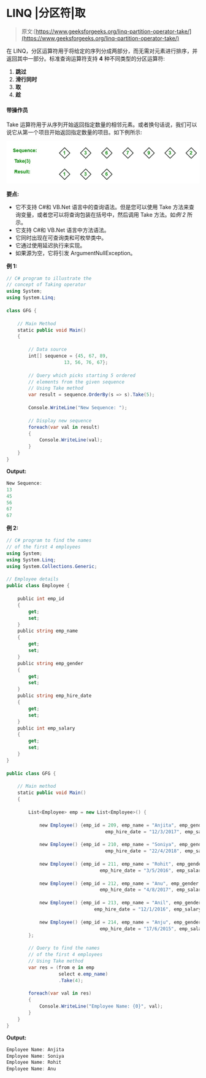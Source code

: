 # LINQ |分区符|取

> 原文:[https://www.geeksforgeeks.org/linq-partition-operator-take/](https://www.geeksforgeeks.org/linq-partition-operator-take/)

在 LINQ，分区运算符用于将给定的序列分成两部分，而无需对元素进行排序，并返回其中一部分。标准查询运算符支持 **4** 种不同类型的分区运算符:

1.  **跳过**
2.  **滑行同时**
3.  **取**
4.  **趁**

#### 带操作员

Take 运算符用于从序列开始返回指定数量的相邻元素。或者换句话说，我们可以说它从第一个项目开始返回指定数量的项目。如下例所示:

[![](img/2074019998d3b05e4400e1e7094d83cf.png)](https://media.geeksforgeeks.org/wp-content/uploads/20190527120610/take-operator.jpg)

**要点:**

*   它不支持 C#和 VB.Net 语言中的查询语法。但是您可以使用 Take 方法来查询变量，或者您可以将查询包装在括号中，然后调用 Take 方法。如*例 2* 所示。
*   它支持 C#和 VB.Net 语言中方法语法。
*   它同时出现在可查询类和可枚举类中。
*   它通过使用延迟执行来实现。
*   如果源为空，它将引发 ArgumentNullException。

**例 1:**

```cs
// C# program to illustrate the
// concept of Taking operator
using System;
using System.Linq;

class GFG {

    // Main Method
    static public void Main()
    {

        // Data source
        int[] sequence = {45, 67, 89,
                     13, 56, 76, 67};

        // Query which picks starting 5 ordered
        // elements from the given sequence
        // Using Take method
        var result = sequence.OrderBy(s => s).Take(5);

        Console.WriteLine("New Sequence: ");

        // Display new sequence
        foreach(var val in result)
        {
            Console.WriteLine(val);
        }
    }
}
```

**Output:**

```cs
New Sequence: 
13
45
56
67
67

```

**例 2:**

```cs
// C# program to find the names
// of the first 4 employees
using System;
using System.Linq;
using System.Collections.Generic;

// Employee details
public class Employee {

    public int emp_id
    {
        get;
        set;
    }
    public string emp_name
    {
        get;
        set;
    }
    public string emp_gender
    {
        get;
        set;
    }
    public string emp_hire_date
    {
        get;
        set;
    }
    public int emp_salary
    {
        get;
        set;
    }
}

public class GFG {

    // Main method
    static public void Main()
    {

        List<Employee> emp = new List<Employee>() {

            new Employee() {emp_id = 209, emp_name = "Anjita", emp_gender = "Female",
                                    emp_hire_date = "12/3/2017", emp_salary = 20000},

            new Employee() {emp_id = 210, emp_name = "Soniya", emp_gender = "Female",
                                    emp_hire_date = "22/4/2018", emp_salary = 30000},

            new Employee() {emp_id = 211, emp_name = "Rohit", emp_gender = "Male",
                                  emp_hire_date = "3/5/2016", emp_salary = 40000},

            new Employee() {emp_id = 212, emp_name = "Anu", emp_gender = "Female",
                                  emp_hire_date = "4/8/2017", emp_salary = 80000},

            new Employee() {emp_id = 213, emp_name = "Anil", emp_gender = "Male",
                                emp_hire_date = "12/1/2016", emp_salary = 60000},

            new Employee() {emp_id = 214, emp_name = "Anju", emp_gender = "Female",
                                  emp_hire_date = "17/6/2015", emp_salary = 50000},
        };

        // Query to find the names 
        // of the first 4 employees
        // Using Take method
        var res = (from e in emp
                   select e.emp_name)
                   .Take(4);

        foreach(var val in res)
        {
            Console.WriteLine("Employee Name: {0}", val);
        }
    }
}
```

**Output:**

```cs
Employee Name: Anjita
Employee Name: Soniya
Employee Name: Rohit
Employee Name: Anu

```